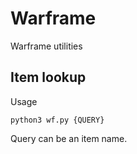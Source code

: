 # Warframe
Warframe utilities
## Item lookup
Usage
```
python3 wf.py {QUERY}
```
Query can be an item name.
